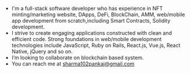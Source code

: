 - I'm a full-stack software developer who has experience in NFT minting/marketing website, DApps, DeFi, BlockChain, AMM, web/mobile app development from scratch,including Smart Contracts, Solidity development.
- I strive to create engaging applications constructed with clean and efficient code. Strong foundations in web/mobile development technologies include JavaScript, Ruby on Rails, React.js, Vue.js, React Native, jQuery and so on.
- I’m looking to collaborate on blockchain based system.
- You can reach me at sharma102pankaj@gmail.com
